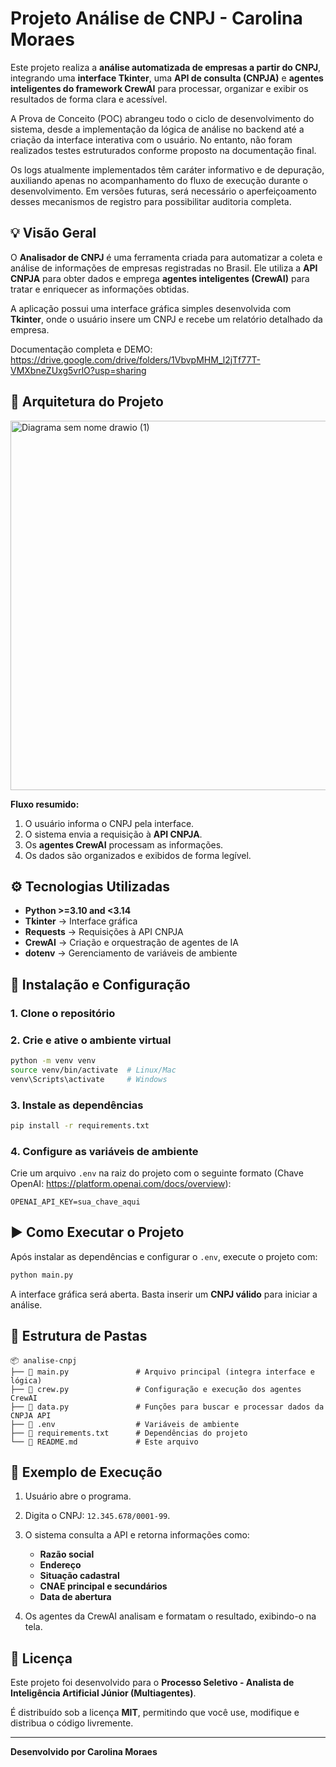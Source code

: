 # Projeto Análise de CNPJ - Carolina Moraes

Este projeto realiza a **análise automatizada de empresas a partir do CNPJ**, integrando uma **interface Tkinter**, uma **API de consulta (CNPJA)** e **agentes inteligentes do framework CrewAI** para processar, organizar e exibir os resultados de forma clara e acessível.

A Prova de Conceito (POC) abrangeu todo o ciclo de desenvolvimento do sistema, desde a implementação da lógica de análise no backend até a criação da interface interativa com o usuário. No entanto, não foram realizados testes estruturados conforme proposto na documentação final.

Os logs atualmente implementados têm caráter informativo e de depuração, auxiliando apenas no acompanhamento do fluxo de execução durante o desenvolvimento. Em versões futuras, será necessário o aperfeiçoamento desses mecanismos de registro para possibilitar auditoria completa.


## 💡 Visão Geral

O **Analisador de CNPJ** é uma ferramenta criada para automatizar a coleta e análise de informações de empresas registradas no Brasil.
Ele utiliza a **API CNPJA** para obter dados e emprega **agentes inteligentes (CrewAI)** para tratar e enriquecer as informações obtidas.

A aplicação possui uma interface gráfica simples desenvolvida com **Tkinter**, onde o usuário insere um CNPJ e recebe um relatório detalhado da empresa.

Documentação completa e DEMO: https://drive.google.com/drive/folders/1VbvpMHM_l2jTf77T-VMXbneZUxg5vrlO?usp=sharing



## 🧩 Arquitetura do Projeto

<img width="737" height="591" alt="Diagrama sem nome drawio (1)" src="https://github.com/user-attachments/assets/1a35c01a-06f2-4259-8855-b2292c305aa2" />


**Fluxo resumido:**

1. O usuário informa o CNPJ pela interface.
2. O sistema envia a requisição à **API CNPJA**.
3. Os **agentes CrewAI** processam as informações.
4. Os dados são organizados e exibidos de forma legível.



## ⚙️ Tecnologias Utilizadas

* **Python >=3.10 and <3.14**
* **Tkinter** → Interface gráfica
* **Requests** → Requisições à API CNPJA
* **CrewAI** → Criação e orquestração de agentes de IA
* **dotenv** → Gerenciamento de variáveis de ambiente



## 🚀 Instalação e Configuração

### 1. Clone o repositório

### 2. Crie e ative o ambiente virtual

```bash
python -m venv venv
source venv/bin/activate  # Linux/Mac
venv\Scripts\activate     # Windows
```

### 3. Instale as dependências

```bash
pip install -r requirements.txt
```

### 4. Configure as variáveis de ambiente

Crie um arquivo `.env` na raiz do projeto com o seguinte formato (Chave OpenAI: https://platform.openai.com/docs/overview):

```env
OPENAI_API_KEY=sua_chave_aqui
```



## ▶️ Como Executar o Projeto

Após instalar as dependências e configurar o `.env`, execute o projeto com:

```bash
python main.py
```

A interface gráfica será aberta.
Basta inserir um **CNPJ válido** para iniciar a análise.


## 📁 Estrutura de Pastas

```
📦 analise-cnpj
├── 📄 main.py               # Arquivo principal (integra interface e lógica)
├── 📄 crew.py               # Configuração e execução dos agentes CrewAI
├── 📄 data.py               # Funções para buscar e processar dados da CNPJA API
├── 📄 .env                  # Variáveis de ambiente 
├── 📄 requirements.txt      # Dependências do projeto
└── 📄 README.md             # Este arquivo
```


## 🧪 Exemplo de Execução

1. Usuário abre o programa.
2. Digita o CNPJ: `12.345.678/0001-99`.
3. O sistema consulta a API e retorna informações como:

   * **Razão social**
   * **Endereço**
   * **Situação cadastral**
   * **CNAE principal e secundários**
   * **Data de abertura**
4. Os agentes da CrewAI analisam e formatam o resultado, exibindo-o na tela.



## 📜 Licença

Este projeto foi desenvolvido para o **Processo Seletivo - Analista de Inteligência Artificial Júnior (Multiagentes)**.  

É distribuído sob a licença **MIT**, permitindo que você use, modifique e distribua o código livremente.

---

**Desenvolvido por Carolina Moraes**
